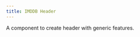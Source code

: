 ```yaml
---
title: IMDDB Header
---
```


A component to create header with generic features.

<sample-card title="" description="" :component="sample" :code="code"></sample-card>
<api-table path="components/ImddbHeader.vue"></api-table>


<script>
  import ApiTable from '$components/ApiTable.vue'
  import SampleCard from '$components/SampleCard.vue'

  import sample from './sample.vue'
  import code from '!!highlight-loader?lang=html!./sample.vue'

  export default {
    components: {
      SampleCard,
      ApiTable
    },
    data () {
      return { sample, code }
    }
  }
</script>

